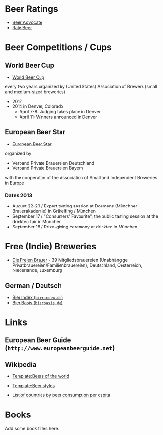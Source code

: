 
# Beer Ratings

- [Beer Advocate](http://beeradvocate.com)
- [Rate Beer](http://ratebeer.com)

# Beer Competitions / Cups

##  World Beer Cup

- [World Beer Cup](http://www.worldbeercup.org)

every two years organized by (United States) Association of Brewers (small and medium-sized breweries) 

- 2012
- 2014 in Denver, Colorado
  - April 7-8: Judging takes place in Denver
  - April 11: Winners announced in Denver

##  European Beer Star

- [European Beer Star](http://european-beer-star.com)

organized by
- Verband Private Brauereien Deutschland
- Verband Private Brauereien Bayern

with the cooperaton of the Association of Small and Independent Breweries in Europe

### Dates 2013

- August 22-23 / Expert tasting session at Doemens (Münchner Brauerakademie) in Gräfelfing / München
- September 17 / "Consumers' Favourite", the public tasting session at the drinktec fair in München
- September 18 / Prize-giving ceremony at drinktec in München



# Free (Indie) Breweries

- [Die Freien Brauer](http://www.die-freien-brauer.com) - 39 Mitgliedsbrauereien (Unabhängige Privatbrauereien/Familienbrauereien),
    Deutschland, Oesterreich, Niederlande, Luxemburg



## German / Deutsch

- [Bier Index (`bierindex.de`)](http://bierindex.de)
- [Bier Basis (`bierbasis.de`)](http://www.bierbasis.de)


# Links

## European Beer Guide (`http://www.europeanbeerguide.net`)


## Wikipedia

- [Template:Beers of the world](http://en.wikipedia.org/wiki/Template:Beers_of_the_world)
- [Template:Beer styles](http://en.wikipedia.org/wiki/Template:Beer_styles)

- [List of countries by beer consumption per capita](http://en.wikipedia.org/wiki/List_of_countries_by_beer_consumption_per_capita)


# Books

Add some book titles here.